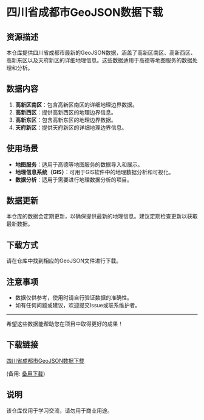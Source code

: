 # 四川省成都市GeoJSON数据下载

## 资源描述

本仓库提供四川省成都市最新的GeoJSON数据，涵盖了高新区南区、高新西区、高新东区以及天府新区的详细地理信息。这些数据适用于高德等地图服务的数据处理和分析。

## 数据内容

1. **高新区南区**：包含高新区南区的详细地理边界数据。
2. **高新西区**：提供高新西区的地理边界信息。
3. **高新东区**：包含高新东区的地理边界数据。
4. **天府新区**：提供天府新区的详细地理边界信息。

## 使用场景

- **地图服务**：适用于高德等地图服务的数据导入和展示。
- **地理信息系统（GIS）**：可用于GIS软件中的地理数据分析和可视化。
- **数据分析**：适用于需要进行地理数据分析的项目。

## 数据更新

本仓库的数据会定期更新，以确保提供最新的地理信息。建议定期检查更新以获取最新数据。

## 下载方式

请在仓库中找到相应的GeoJSON文件进行下载。

## 注意事项

- 数据仅供参考，使用时请自行验证数据的准确性。
- 如有任何问题或建议，欢迎提交Issue或联系维护者。

---

希望这些数据能帮助您在项目中取得更好的成果！

## 下载链接
[四川省成都市GeoJSON数据下载](https://pan.quark.cn/s/e85d530329bb) 

(备用: [备用下载](https://pan.baidu.com/s/1E-Z-Z1mvgRyN0MyGEWeXnA?pwd=1234))

## 说明

该仓库仅用于学习交流，请勿用于商业用途。
